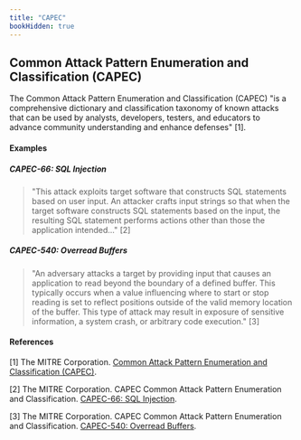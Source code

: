 ```yaml
---
title: "CAPEC"
bookHidden: true
---
```

## Common Attack Pattern Enumeration and Classification (CAPEC)

The Common Attack Pattern Enumeration and Classification (CAPEC) "is a comprehensive dictionary and classification taxonomy of known attacks that can be used by analysts, developers, testers, and educators to advance community understanding and enhance defenses" [1].

#### Examples

##### CAPEC-66: SQL Injection

> "This attack exploits target software that constructs SQL statements based on user input. An attacker crafts input strings so that when the target software constructs SQL statements based on the input, the resulting SQL statement performs actions other than those the application intended..." [2]

##### CAPEC-540: Overread Buffers

> "An adversary attacks a target by providing input that causes an application to read beyond the boundary of a defined buffer. This typically occurs when a value influencing where to start or stop reading is set to reflect positions outside of the valid memory location of the buffer. This type of attack may result in exposure of sensitive information, a system crash, or arbitrary code execution." [3]

#### References

\[1\] The MITRE Corporation. [Common Attack Pattern Enumeration and Classification (CAPEC)](https://capec.mitre.org/).

\[2\] The MITRE Corporation. CAPEC Common Attack Pattern Enumeration and Classification. [CAPEC-66: SQL Injection](https://capec.mitre.org/data/definitions/66.html).

\[3\] The MITRE Corporation. CAPEC Common Attack Pattern Enumeration and Classification. [CAPEC-540: Overread Buffers](https://capec.mitre.org/data/definitions/540.html).